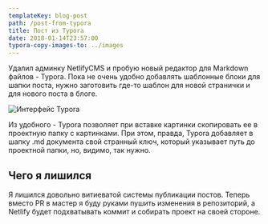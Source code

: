```yaml
---
templateKey: blog-post
path: /post-from-typora
title: Пост из Typora
date: 2018-01-14T23:57:00
typora-copy-images-to: ../images
---
```


Удалил админку NetlifyCMS и пробую новый редактор для Markdown файлов - Typora. Пока не очень удобно добавлять шаблонные блоки для шапки поста, нужно заготовить где-то шаблон для новой странички и для нового поста в блоге.

![Интерфейс Typora](../images/typora-interface.png)

Из удобного - Typora позволяет при вставке картинки скопировать ее в проектную папку с картинками. При этом, правда, Typora добавляет в шапку .md документа свой странный ключ, который указывает путь до проектной папки, но, видимо, так нужно.

## Чего я лишился

Я лишился довольно витиеватой системы публикации постов. Теперь вместо PR в мастер я буду руками пушить изменения в репозиторий, а Netlify будет подхватывать коммит и собирать проект на своей стороне.
